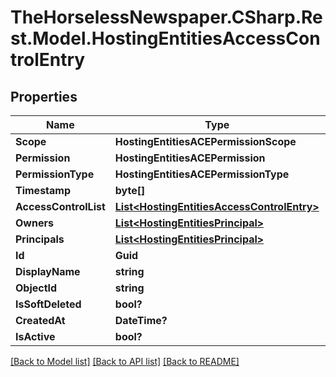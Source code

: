 # TheHorselessNewspaper.CSharp.Rest.Model.HostingEntitiesAccessControlEntry

## Properties

Name | Type | Description | Notes
------------ | ------------- | ------------- | -------------
**Scope** | **HostingEntitiesACEPermissionScope** |  | [optional] 
**Permission** | **HostingEntitiesACEPermission** |  | [optional] 
**PermissionType** | **HostingEntitiesACEPermissionType** |  | [optional] 
**Timestamp** | **byte[]** |  | [optional] 
**AccessControlList** | [**List&lt;HostingEntitiesAccessControlEntry&gt;**](HostingEntitiesAccessControlEntry.md) |  | [optional] 
**Owners** | [**List&lt;HostingEntitiesPrincipal&gt;**](HostingEntitiesPrincipal.md) |  | [optional] 
**Principals** | [**List&lt;HostingEntitiesPrincipal&gt;**](HostingEntitiesPrincipal.md) |  | [optional] 
**Id** | **Guid** |  | [optional] 
**DisplayName** | **string** |  | [optional] 
**ObjectId** | **string** |  | [optional] 
**IsSoftDeleted** | **bool?** |  | [optional] 
**CreatedAt** | **DateTime?** |  | [optional] 
**IsActive** | **bool?** |  | [optional] 

[[Back to Model list]](../README.md#documentation-for-models) [[Back to API list]](../README.md#documentation-for-api-endpoints) [[Back to README]](../README.md)

